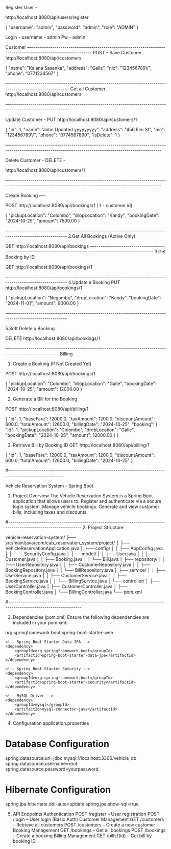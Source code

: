 Register User - 


http://localhost:8080/api/users/register

{
  "username": "admin",
  "password": "admin",
  "role": "ADMIN"
}


Login - username - admin
Pw - admin


Customer 
—-----------------------------------------------------------------------------------------------------------
POST - Save Customer
http://localhost:8080/api/customers


{
 "name": "Kalana Sasanka",
 "address": "Galle",
 "nic": "123456789V",
 "phone": "0771234567"
}

—-----------------------------------------------------------------------------------------------------------
Get all Customer
http://localhost:8080/api/customers

—-----------------------------------------------------------------------------------------------------------

Update Customer - PUT
http://localhost:8080/api/customers/1

{
    "id": 1,
    "name": "John Updated yyyyyyyyy",
    "address": "456 Elm St",
    "nic": "123456789V",
    "phone": "0774567890",
    "isDelete": 1
}


—--------------------------------------------------------------------------------------------------------------------------------------------------------

Delete Customer - DELETE - 

http://localhost:8080/api/customers/1

—--------------------------------------------------------------------------------------------------------------------------------------------------------

Create Booking —-


POST http://localhost:8080/api/bookings/1
( 1 - customer id)


{
    "pickupLocation": "Colombo",
    "dropLocation": "Kandy",
    "bookingDate": "2024-10-25",
    "amount": 7500.00
}



—----------------------------------------------------------------------------------------------------------
2.Get All Bookings (Active Only)

GET http://localhost:8080/api/bookings
—----------------------------------------------------------------------------------------------------------
3.Get Booking by ID

GET http://localhost:8080/api/bookings/1

—----------------------------------------------------------------------------------------------------------
4.Update a Booking
PUT http://localhost:8080/api/bookings/1

{
    "pickupLocation": "Negombo",
    "dropLocation": "Kandy",
    "bookingDate": "2024-11-01",
    "amount": 9000.00
}



—----------------------------------------------------------------------------------------------------------

5.Soft Delete a Booking

DELETE http://localhost:8080/api/bookings/1

—------------------------------------------------------------------------------------------------------
Billing 

1. Create a Booking (If Not Created Yet)

POST http://localhost:8080/api/bookings/1

{ "pickupLocation": "Colombo", "dropLocation": "Galle", "bookingDate": "2024-10-25", "amount": 12000.00 }


2. Generate a Bill for the Booking

POST http://localhost:8080/api/billing/1

{
  "id": 1,
  "baseFare": 12000.0,
  "taxAmount": 1200.0,
  "discountAmount": 600.0,
  "totalAmount": 12600.0,
  "billingDate": "2024-10-25",
  "booking": {
    "id": 1,
    "pickupLocation": "Colombo",
    "dropLocation": "Galle",
    "bookingDate": "2024-10-25",
    "amount": 12000.00
  }
}


3. Retrieve Bill by Booking ID
GET http://localhost:8080/api/billing/1


{
  "id": 1,
  "baseFare": 12000.0,
  "taxAmount": 1200.0,
  "discountAmount": 600.0,
  "totalAmount": 12600.0,
  "billingDate": "2024-10-25"
}



#—------------------------------------------------------------------------------------------------------


Vehicle Reservation System - Spring Boot
1. Project Overview
The Vehicle Reservation System is a Spring Boot application that allows users to:
Register and authenticate via a secure login system.
Manage vehicle bookings.
Generate and view customer bills, including taxes and discounts.



#-----------------------------------------------------------------------------------------------------------------
2. Project Structure

vehicle-reservation-system/
├── src/main/java/com/cab_reservation_system/project/
│   ├── VehicleReservationApplication.java
│   ├── config/
│   │     ├── AppConfig.java
│   │     └── SecurityConfig.java
│   ├── model/
│   │     ├── User.java
│   │     ├── Customer.java
│   │     ├── Booking.java
│   │     └── Bill.java
│   ├── repository/
│   │     ├── UserRepository.java
│   │     ├── CustomerRepository.java
│   │     ├── BookingRepository.java
│   │     └── BillRepository.java
│   ├── service/
│   │     ├── UserService.java
│   │     ├── CustomerService.java
│   │     ├── BookingService.java
│   │     └── BillingService.java
│   └── controller/
│         ├── UserController.java
│         ├── CustomerController.java
│         ├── BookingController.java
│         └── BillingController.java
└── pom.xml

#-----------------------------------------------------------------------------------------------------------------

3. Dependencies (pom.xml)
Ensure the following dependencies are included in your pom.xml:

<dependencies>
    <!-- Spring Boot Starter Web -->
    <dependency>
        <groupId>org.springframework.boot</groupId>
        <artifactId>spring-boot-starter-web</artifactId>
    </dependency>

    <!-- Spring Boot Starter Data JPA -->
    <dependency>
        <groupId>org.springframework.boot</groupId>
        <artifactId>spring-boot-starter-data-jpa</artifactId>
    </dependency>

    <!-- Spring Boot Starter Security -->
    <dependency>
        <groupId>org.springframework.boot</groupId>
        <artifactId>spring-boot-starter-security</artifactId>
    </dependency>

    <!-- MySQL Driver -->
    <dependency>
        <groupId>mysql</groupId>
        <artifactId>mysql-connector-java</artifactId>
    </dependency>
</dependencies>


4. Configuration
application.properties

# Database Configuration
spring.datasource.url=jdbc:mysql://localhost:3306/vehicle_db
spring.datasource.username=root
spring.datasource.password=yourpassword

# Hibernate Configuration
spring.jpa.hibernate.ddl-auto=update
spring.jpa.show-sql=true



5. API Endpoints
Authentication
POST /register – User registration
POST /login – User login (Basic Auth)
Customer Management
GET /customers – Retrieve all customers
POST /customers – Create a new customer
Booking Management
GET /bookings – Get all bookings
POST /bookings – Create a booking
Billing Management
GET /bills/{id} – Get bill by booking ID

